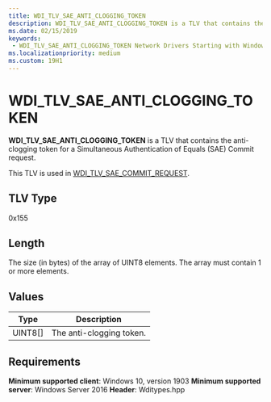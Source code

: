 ```yaml
---
title: WDI_TLV_SAE_ANTI_CLOGGING_TOKEN
description: WDI_TLV_SAE_ANTI_CLOGGING_TOKEN is a TLV that contains the anti-clogging token for a Simultaneous Authentication of Equals (SAE) Commit request.
ms.date: 02/15/2019
keywords:
 - WDI_TLV_SAE_ANTI_CLOGGING_TOKEN Network Drivers Starting with Windows Vista
ms.localizationpriority: medium
ms.custom: 19H1
---
```


# WDI_TLV_SAE_ANTI_CLOGGING_TOKEN

**WDI_TLV_SAE_ANTI_CLOGGING_TOKEN** is a TLV that contains the anti-clogging token for a Simultaneous Authentication of Equals (SAE) Commit request.

This TLV is used in [WDI_TLV_SAE_COMMIT_REQUEST](wdi-tlv-sae-commit-request.md).

## TLV Type

0x155

## Length

The size (in bytes) of the array of UINT8 elements. The array must contain 1 or more elements.

## Values

| Type | Description |
| --- | --- |
| UINT8[] | The anti-clogging token. |

## Requirements

**Minimum supported client**: Windows 10, version 1903
**Minimum supported server**: Windows Server 2016
**Header**: Wditypes.hpp
